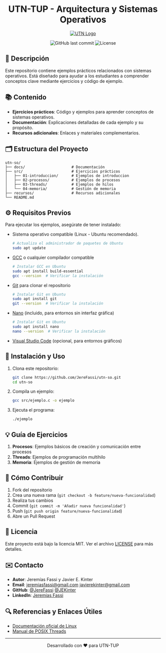 <div align="center">

# UTN-TUP - Arquitectura y Sistemas Operativos

</div>

<div align="center">

[![UTN Logo](https://www.frbb.utn.edu.ar/frbb/wp-content/uploads/2025/01/logo_2025_sintexto.png)](https://www.frbb.utn.edu.ar/frbb/)

![GitHub last commit](https://img.shields.io/github/last-commit/JereFassi/utn-so)
![License](https://img.shields.io/github/license/JereFassi/utn-so)

</div>

## 📝 Descripción
Este repositorio contiene ejemplos prácticos relacionados con sistemas operativos. Está diseñado para ayudar a los estudiantes a comprender conceptos clave mediante ejercicios y código de ejemplo.

## 📚 Contenido
- **Ejercicios prácticos**: Código y ejemplos para aprender conceptos de sistemas operativos.
- **Documentación**: Explicaciones detalladas de cada ejemplo y su propósito.
- **Recursos adicionales**: Enlaces y materiales complementarios.

## 🗂️ Estructura del Proyecto
```
utn-so/
├── docs/                     # Documentación
├── src/                      # Ejercicios prácticos
│   ├── 01-introduccion/      # Ejemplos de introduccion
│   ├── 02-procesos/          # Ejemplos de procesos
│   ├── 03-threads/           # Ejemplos de hilos
│   └── 04-memoria/           # Gestión de memoria
├── recursos/                 # Recursos adicionales
└── README.md
```

## ⚙️ Requisitos Previos
Para ejecutar los ejemplos, asegúrate de tener instalado:
- Sistema operativo compatible (Linux - Ubuntu recomendado).

  ```bash
  # Actualiza el administrador de paquetes de Ubuntu
  sudo apt update
  ```
- [GCC](https://gcc.gnu.org/) o cualquier compilador compatible

  ```bash
  # Instalar GCC en Ubuntu
  sudo apt install build-essential
  gcc --version  # Verificar la instalación
  ```
- [Git](https://git-scm.com/) para clonar el repositorio

  ```bash
  # Instalar Git en Ubuntu
  sudo apt install git
  git --version  # Verificar la instalación
  ```
- [Nano](https://www.nano-editor.org/) (incluido, para entornos sin interfaz gráfica)

  ```bash
  # Instalar Git en Ubuntu
  sudo apt install nano
  nano --version  # Verificar la instalación
  ```
- [Visual Studio Code](https://code.visualstudio.com/) (opcional, para entornos gráficos)

## 🚀 Instalación y Uso

1. Clona este repositorio:
   ```bash
   git clone https://github.com/JereFassi/utn-so.git
   cd utn-so
   ```

2. Compila un ejemplo:
   ```bash
   gcc src/ejemplo.c -o ejemplo
   ```

3. Ejecuta el programa:
   ```bash
   ./ejemplo
   ```

## 💡 Guía de Ejercicios

1. **Procesos**: Ejemplos básicos de creación y comunicación entre procesos
2. **Threads**: Ejemplos de programación multihilo
3. **Memoria**: Ejemplos de gestión de memoria

## 🤝 Cómo Contribuir
1. Fork del repositorio
2. Crea una nueva rama (`git checkout -b feature/nueva-funcionalidad`)
3. Realiza tus cambios
4. Commit (`git commit -m 'Añadir nueva funcionalidad'`)
5. Push (`git push origin feature/nueva-funcionalidad`)
6. Abre un Pull Request

## 📄 Licencia
Este proyecto está bajo la licencia MIT. Ver el archivo [LICENSE](LICENSE) para más detalles.

## ✉️ Contacto
- **Autor**: Jeremías Fassi y Javier E. Kinter
- **Email**: jeremiasfassi@gmail.com  javierekinter@gmail.com
- **GitHub**: [@JereFassi](https://github.com/JereFassi)  [@JEKinter](https://github.com/JEKinter)  
- **LinkedIn**: [Jeremias Fassi](https://linkedin.com/in/jeremias-fassi)

## 🔍 Referencias y Enlaces Útiles
- [Documentación oficial de Linux](https://www.kernel.org/doc/)
- [Manual de POSIX Threads](https://computing.llnl.gov/tutorials/pthreads/)

---
<div align="center">
Desarrollado con ❤️ para UTN-TUP
</div>
